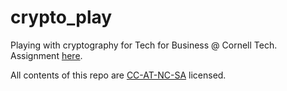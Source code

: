 # crypto_play
Playing with cryptography for Tech for Business @ Cornell Tech. Assignment [here](https://github.com/oatsandsugar/crypto_play/blob/master/stroll-history-encryption.pdf).

All contents of this repo are [CC-AT-NC-SA](https://creativecommons.org/licenses/by-nc-sa/2.0/) licensed.
